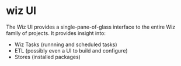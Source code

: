 # wiz UI

The Wiz UI provides a single-pane-of-glass interface to the entire Wiz family of projects. It provides insight into:
- Wiz Tasks (runnning and scheduled tasks)
- ETL (possibly even a UI to build and configure)
- Stores (installed packages)